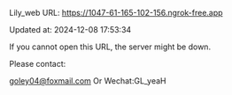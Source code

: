 Lily_web URL: https://1047-61-165-102-156.ngrok-free.app

Updated at: 2024-12-08 17:53:34

If you cannot open this URL, the server might be down.

Please contact: 

goley04@foxmail.com Or Wechat:GL_yeaH